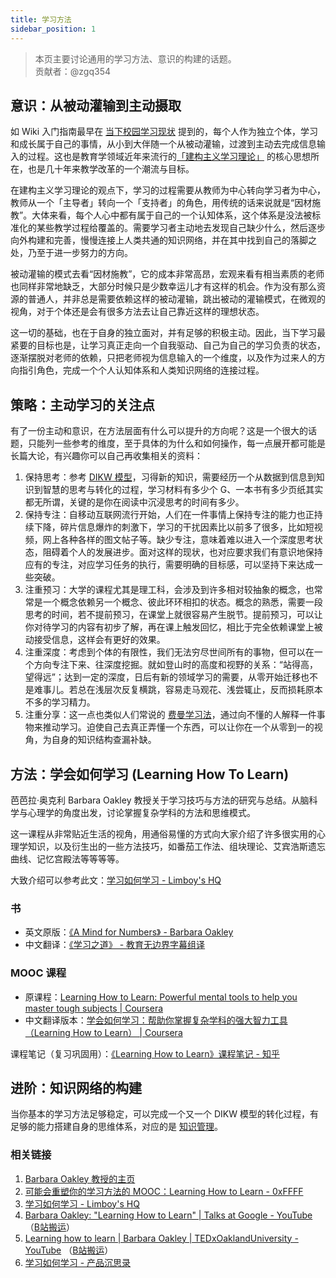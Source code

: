 ```yaml
---
title: 学习方法
sidebar_position: 1
---
```


> 本页主要讨论通用的学习方法、意识的构建的话题。  
贡献者：@zgq354

## 意识：从被动灌输到主动摄取
如 Wiki 入门指南最早在 [当下校园学习现状](/getting-started/current-situation) 提到的，每个人作为独立个体，学习和成长属于自己的事情，从小到大伴随一个从被动灌输，过渡到主动去完成信息输入的过程。这也是教育学领域近年来流行的[「建构主义学习理论」](https://zgq354.notion.site/CS50-deb2403a291e4e65866d653efd750cd1#44ffd1c09da84c7a90871e54af243bde) 的核心思想所在，也是几十年来教学改革的一个潮流与目标。

在建构主义学习理论的观点下，学习的过程需要从教师为中心转向学习者为中心，教师从一个「主导者」转向一个「支持者」的角色，用传统的话来说就是“因材施教”。大体来看，每个人心中都有属于自己的一个认知体系，这个体系是没法被标准化的某些教学过程给覆盖的。需要学习者主动地去发现自己缺少什么，然后逐步向外构建和完善，慢慢连接上人类共通的知识网络，并在其中找到自己的落脚之处，乃至于进一步努力的方向。

被动灌输的模式去看“因材施教”，它的成本非常高昂，宏观来看有相当素质的老师也同样非常地缺乏，大部分时候只是少数幸运儿才有这样的机会。作为没有那么资源的普通人，并非总是需要依赖这样的被动灌输，跳出被动的灌输模式，在微观的视角，对于个体还是会有很多方法去让自己靠近这样的理想状态。

这一切的基础，也在于自身的独立面对，并有足够的积极主动。因此，当下学习最紧要的目标也是，让学习真正走向一个自我驱动、自己为自己的学习负责的状态，逐渐摆脱对老师的依赖，只把老师视为信息输入的一个维度，以及作为过来人的方向指引角色，完成一个个人认知体系和人类知识网络的连接过程。

## 策略：主动学习的关注点
有了一份主动和意识，在方法层面有什么可以提升的方向呢？这是一个很大的话题，只能列一些参考的维度，至于具体的为什么和如何操作，每一点展开都可能是长篇大论，有兴趣你可以自己再收集相关的资料：

1. 保持思考：参考 [DIKW 模型](https://wiki.mbalib.com/wiki/DIKW%E6%A8%A1%E5%9E%8B)，习得新的知识，需要经历一个从数据到信息到知识到智慧的思考与转化的过程，学习材料有多少个 G、一本书有多少页纸其实都无所谓，关键的是你在阅读中沉浸思考的时间有多少。
2. 保持专注：自移动互联网流行开始，人们在一件事情上保持专注的能力也正持续下降，碎片信息爆炸的刺激下，学习的干扰因素比以前多了很多，比如短视频，网上各种各样的图文帖子等。缺少专注，意味着难以进入一个深度思考状态，阻碍着个人的发展进步。面对这样的现状，也对应要求我们有意识地保持应有的专注，对应学习任务的执行，需要明确的目标感，可以坚持下来达成一些突破。
3. 注重预习：大学的课程尤其是理工科，会涉及到许多相对较抽象的概念，也常常是一个概念依赖另一个概念、彼此环环相扣的状态。概念的熟悉，需要一段思考的时间，若不提前预习，在课堂上就很容易产生脱节。提前预习，可以让你对待学习的内容有初步了解，再在课上触发回忆，相比于完全依赖课堂上被动接受信息，这样会有更好的效果。
4. 注重深度：考虑到个体的有限性，我们无法穷尽世间所有的事物，但可以在一个方向专注下来、往深度挖掘。就如登山时的高度和视野的关系：“站得高，望得远”；达到一定的深度，日后有新的领域学习的需要，从零开始迁移也不是难事儿。若总在浅层次反复横跳，容易走马观花、浅尝辄止，反而损耗原本不多的学习精力。
5. 注重分享：这一点也类似人们常说的 [费曼学习法](https://0xffff.one/d/578)，通过向不懂的人解释一件事物来推动学习。迫使自己去真正弄懂一个东西，可以让你在一个从零到一的视角，为自身的知识结构查漏补缺。

## 方法：学会如何学习 (Learning How To Learn)

芭芭拉·奥克利 Barbara Oakley 教授关于学习技巧与方法的研究与总结。从脑科学与心理学的角度出发，讨论掌握复杂学科的方法和思维模式。

这一课程从非常贴近生活的视角，用通俗易懂的方式向大家介绍了许多很实用的心理学知识，以及衍生出的一些方法技巧，如番茄工作法、组块理论、艾宾浩斯遗忘曲线、记忆宫殿法等等等等。

大致介绍可以参考此文：[学习如何学习 - Limboy's HQ](https://limboy.me/posts/learning-how-to-learn/)

### 书
* 英文原版：[《A Mind for Numbers》 - Barbara Oakley](https://book.douban.com/subject/25913349/)
* 中文翻译：[《学习之道》 - 教育无边界字幕组译](https://book.douban.com/subject/26895988/)

### MOOC 课程
* 原课程：[Learning How to Learn: Powerful mental tools to help you master tough subjects | Coursera](https://www.coursera.org/learn/learning-how-to-learn)
* 中文翻译版本：[学会如何学习：帮助你掌握复杂学科的强大智力工具（Learning How to Learn） | Coursera](https://www.coursera.org/learn/ruhe-xuexi/)

课程笔记（复习巩固用）：[《Learning How to Learn》课程笔记 - 知乎](https://zhuanlan.zhihu.com/p/25787003)

## 进阶：知识网络的构建
当你基本的学习方法足够稳定，可以完成一个又一个 DIKW 模型的转化过程，有足够的能力搭建自身的思维体系，对应的是 [知识管理](/general/knowledge-management.md)。


### 相关链接
1. [Barbara Oakley 教授的主页](https://barbaraoakley.com/)
2. [可能会重塑你的学习方法的 MOOC：Learning How to Learn - 0xFFFF](https://0xffff.one/d/74)
3. [学习如何学习 - Limboy's HQ](https://limboy.me/posts/learning-how-to-learn/)
4. [Barbara Oakley: "Learning How to Learn" | Talks at Google - YouTube](https://www.youtube.com/watch?v=vd2dtkMINIw) （[B站搬运](https://www.bilibili.com/video/av62416469)）
5. [Learning how to learn | Barbara Oakley | TEDxOaklandUniversity - YouTube](https://www.youtube.com/watch?v=O96fE1E-rf8) （[B站搬运](https://www.bilibili.com/video/av56500276)）
6. [学习如何学习 - 产品沉思录](https://pmthinking.notion.site/4d92410d370849c1be0bde496b6d60bb)

